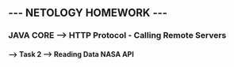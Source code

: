 ## --- NETOLOGY HOMEWORK ---
### JAVA CORE --> HTTP Protocol - Calling Remote Servers

#### --> Task 2 --> Reading Data NASA API
